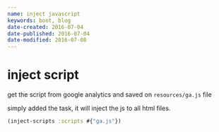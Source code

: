 ```yaml
---
name: inject javascript
keywords: boot, blog
date-created: 2016-07-04
date-published: 2016-07-04
date-modified: 2016-07-08
---
```


# inject script

get the script from google analytics and saved on `resources/ga.js` file

simply added the task, it will inject the js to all html files.

```clojure
(inject-scripts :scripts #{"ga.js"})
```
